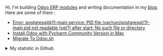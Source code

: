 Hi, I'm building [Odoo ERP modules](https://apps.odoo.com/apps/browse?repo_maintainer_id=276647) and writing documentation in my [blog](https://blog.altela.net). Here are some of them :
<!-- BLOG-POST-LIST:START -->
- [Error: postgresql@11-main.service: PID file /var/run/postgresql/11-main.pid not readable &lpar;yet?&rpar; after start: No such file or directory](https://blog.altela.net/2023/01/error-postgresql11-mainservice-pid-file.html)
- [Install Odoo with Pycharm Community Version in Mac](https://blog.altela.net/2023/01/install-odoo-with-pycharm-community.html)
- [Migrate To Odoo.sh](https://blog.altela.net/2023/01/migrate-to-odoosh.html)
<!-- BLOG-POST-LIST:END -->


<details>
    <summary>My statistic in Github</summary>
<div>

<img height="154" src="https://github-readme-stats.vercel.app/api?username=altela&count_private=true&theme=github_dark&hide_border=true&show_icons=true&include_all_commits=true&hide_rank=false&custom_title=Activity%20On%20GitHub" />
  
<img height="154" src="https://github-readme-stats.vercel.app/api/top-langs/?username=altela&layout=compact&theme=github_dark&&langs_count=10&hide_border=true&custom_title=Repository's%20Composition%20Languages" />
</div>
    
<!--START_SECTION:waka-->

```text
Python             17 hrs 12 mins  ██████████████████░░░░░░░   71.46 %
XML                2 hrs 46 mins   ███░░░░░░░░░░░░░░░░░░░░░░   11.52 %
SCSS               1 hr 11 mins    █▒░░░░░░░░░░░░░░░░░░░░░░░   04.96 %
CSS                1 hr 10 mins    █▒░░░░░░░░░░░░░░░░░░░░░░░   04.86 %
HTML               47 mins         ▓░░░░░░░░░░░░░░░░░░░░░░░░   03.27 %
Text               27 mins         ▒░░░░░░░░░░░░░░░░░░░░░░░░   01.92 %
```

<!--END_SECTION:waka-->

</details>

<!-- Waka documentation : https://medium.com/@JakenH/show-off-your-coding-stats-on-your-github-profile-using-wakatime-ce3ceb1063b5 -->
